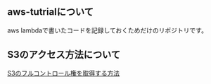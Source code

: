 ## aws-tutrialについて
aws lambdaで書いたコードを記録しておくためだけのリポジトリです。

## S3のアクセス方法について
[S3のフルコントロール権を取得する方法](https://qiita.com/ponsuke0531/items/c5b0b9fd4f985a311ce9)
